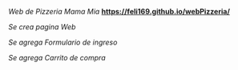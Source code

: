 *Web de Pizzeria Mama  Mia*
**https://feli169.github.io/webPizzeria/**

*Se crea pagina Web*

*Se agrega Formulario de ingreso*

*Se agrega Carrito de compra*